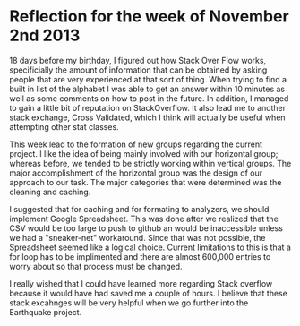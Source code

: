 Reflection for the week of November 2nd 2013
============================================

  18 days before my birthday, I figured out how Stack Over Flow works, specificially the amount of information that can be
obtained by asking people that are very experienced at that sort of thing. When trying to find a built in list of the alphabet
I was able to get an answer within 10 minutes as well as some comments on how to post in the future. In addition, I managed
to gain a little bit of reputation on StackOverflow. It also lead me to another stack exchange, Cross Validated, which 
I think will actually be useful when attempting other stat classes.

  This week lead to the formation of new groups regarding the current project. I like the idea of being mainly involved with
our horizontal group; whereas before, we tended to be strictly working within vertical groups. The major accomplishment of
the horizontal group was the design of our approach to our task. The major categories that were determined was the cleaning
and caching. 

  I suggested that for caching and for formating to analyzers, we should implement Google Spreadsheet. This was done after
we realized that the CSV would be too large to push to github an would be inaccessible unless we had a "sneaker-net" workaround.
Since that was not possible, the Spreadsheet seemed like a logical choice. Current limitations to this is that a for loop
has to be implimented and there are almost 600,000 entries to worry about so that process must be changed.

  I really wished that I could have learned more regarding Stack overflow because it would have had saved me a couple of hours.
I believe that these stack excahnges will be very helpful when we go further into the Earthquake project.


